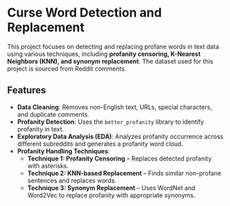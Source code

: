 # Curse Word Detection and Replacement

This project focuses on detecting and replacing profane words in text data using various techniques, including **profanity censoring, K-Nearest Neighbors (KNN), and synonym replacement**. The dataset used for this project is sourced from Reddit comments.

## Features

- **Data Cleaning**: Removes non-English text, URLs, special characters, and duplicate comments.
- **Profanity Detection**: Uses the `better_profanity` library to identify profanity in text.
- **Exploratory Data Analysis (EDA)**: Analyzes profanity occurrence across different subreddits and generates a profanity word cloud.
- **Profanity Handling Techniques**:
  - **Technique 1: Profanity Censoring** – Replaces detected profanity with asterisks.
  - **Technique 2: KNN-based Replacement** – Finds similar non-profane sentences and replaces words.
  - **Technique 3: Synonym Replacement** – Uses WordNet and Word2Vec to replace profanity with appropriate synonyms.

